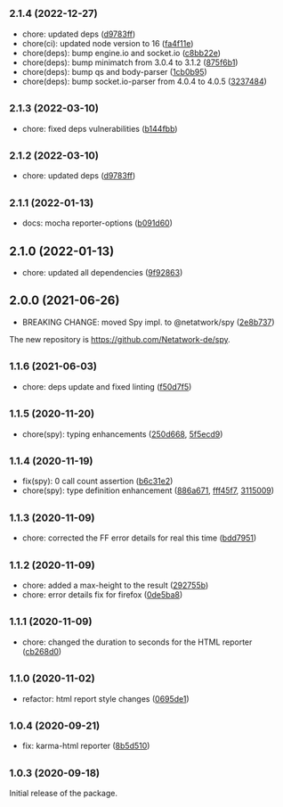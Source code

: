 ## <small>2.1.4 (2022-12-27)</small>

* chore: updated deps ([d9783ff](https://github.com/Netatwork-de/mocha-utils/commit/d9783ff))
* chore(ci): updated node version to 16 ([fa4f11e](https://github.com/Netatwork-de/mocha-utils/commit/fa4f11e))
* chore(deps): bump engine.io and socket.io ([c8bb22e](https://github.com/Netatwork-de/mocha-utils/commit/c8bb22e))
* chore(deps): bump minimatch from 3.0.4 to 3.1.2 ([875f6b1](https://github.com/Netatwork-de/mocha-utils/commit/875f6b1))
* chore(deps): bump qs and body-parser ([1cb0b95](https://github.com/Netatwork-de/mocha-utils/commit/1cb0b95))
* chore(deps): bump socket.io-parser from 4.0.4 to 4.0.5 ([3237484](https://github.com/Netatwork-de/mocha-utils/commit/3237484))


## <small>2.1.3 (2022-03-10)</small>

* chore: fixed deps vulnerabilities ([b144fbb](https://github.com/Netatwork-de/mocha-utils/commit/b144fbb))


## <small>2.1.2 (2022-03-10)</small>

* chore: updated deps ([d9783ff](https://github.com/Netatwork-de/mocha-utils/commit/d9783ff))


## <small>2.1.1 (2022-01-13)</small>

* docs: mocha reporter-options ([b091d60](https://github.com/Netatwork-de/mocha-utils/commit/b091d60))


## 2.1.0 (2022-01-13)

* chore: updated all dependencies ([9f92863](https://github.com/Netatwork-de/mocha-utils/commit/9f92863))



## 2.0.0 (2021-06-26)

* BREAKING CHANGE: moved Spy impl. to @netatwork/spy ([2e8b737](https://github.com/Netatwork-de/mocha-utils/commit/2e8b737))

The new repository is https://github.com/Netatwork-de/spy.

## <small>1.1.6 (2021-06-03)</small>

* chore: deps update and fixed linting ([f50d7f5](https://github.com/Netatwork-de/mocha-utils/commit/f50d7f5))



## <small>1.1.5 (2020-11-20)</small>

* chore(spy): typing enhancements ([250d668](https://github.com/Netatwork-de/mocha-utils/commit/250d668), [5f5ecd9](https://github.com/Netatwork-de/mocha-utils/commit/5f5ecd9))

## <small>1.1.4 (2020-11-19)</small>

* fix(spy): 0 call count assertion ([b6c31e2](https://github.com/Netatwork-de/mocha-utils/commit/b6c31e2))
* chore(spy): type definition enhancement ([886a671](https://github.com/Netatwork-de/mocha-utils/commit/886a671), [fff45f7](https://github.com/Netatwork-de/mocha-utils/commit/fff45f7), [3115009](https://github.com/Netatwork-de/mocha-utils/commit/3115009))

## <small>1.1.3 (2020-11-09)</small>

* chore: corrected the FF error details for real this time ([bdd7951](https://github.com/Netatwork-de/mocha-utils/commit/bdd7951))

## <small>1.1.2 (2020-11-09)</small>

* chore: added a max-height to the result ([292755b](https://github.com/Netatwork-de/mocha-utils/commit/292755b))
* chore: error details fix for firefox ([0de5ba8](https://github.com/Netatwork-de/mocha-utils/commit/0de5ba8))

## <small>1.1.1 (2020-11-09)</small>

* chore: changed the duration to seconds for the HTML reporter ([cb268d0](https://github.com/Netatwork-de/mocha-utils/commit/cb268d0))

## <small>1.1.0 (2020-11-02)</small>

* refactor: html report style changes ([0695de1](https://github.com/Netatwork-de/mocha-utils/commit/0695de1))

## <small>1.0.4 (2020-09-21)</small>

* fix: karma-html reporter ([8b5d510](https://github.com/Netatwork-de/mocha-utils/commit/8b5d510))

## <small>1.0.3 (2020-09-18)</small>

Initial release of the package.
